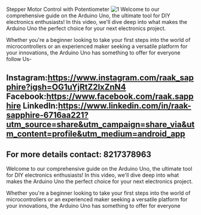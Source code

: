 Stepper Motor Control with Potentiometer
![1](https://github.com/RaakSapphire/Arduino-starter-Kit-Handbook/assets/169776060/e8aa9b65-d080-4324-ac59-737580e5d94e)
Welcome to our comprehensive guide on the Arduino Uno, the ultimate tool for DIY electronics enthusiasts! In this video, we'll dive deep into what makes the Arduino Uno the perfect choice for your next electronics project.

Whether you're a beginner looking to take your first steps into the world of microcontrollers or an experienced maker seeking a versatile platform for your innovations, the Arduino Uno has something to offer for everyone
follow Us-

Instagram:https://www.instagram.com/raak_sapphire?igsh=OG1uYjRtZ2lxZnN4
Facebook:https://www.facebook.com/raak.sapphire
LinkedIn:https://www.linkedin.com/in/raak-sapphire-6716aa221?utm_source=share&utm_campaign=share_via&utm_content=profile&utm_medium=android_app
--------------------------------------------------------------------------------------------------------------------
For more details contact: 8217378963
------------------------------------------------------------------------------------------------------------
Welcome to our comprehensive guide on the Arduino Uno, the ultimate tool for DIY electronics enthusiasts! In this video, we'll dive deep into what makes the Arduino Uno the perfect choice for your next electronics project.

Whether you're a beginner looking to take your first steps into the world of microcontrollers or an experienced maker seeking a versatile platform for your innovations, the Arduino Uno has something to offer for everyone
